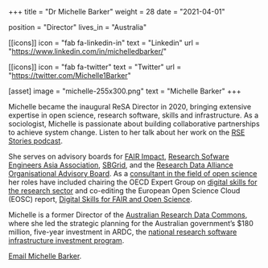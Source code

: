 +++
title = "Dr Michelle Barker"
weight = 28
date = "2021-04-01"

position = "Director"
lives_in = "Australia"

[[icons]]
  icon = "fab fa-linkedin-in"
  text = "Linkedin"
  url = "https://www.linkedin.com/in/michelledbarker/"

[[icons]]
  icon = "fab fa-twitter"
  text = "Twitter"
  url = "https://twitter.com/Michelle1Barker"

[asset]
  image = "michelle-255x300.png"
  text = "Michelle Barker"
+++

Michelle became the inaugural ReSA Director in 2020, bringing extensive expertise in open science, research software, skills and infrastructure. As a sociologist, Michelle is passionate about building collaborative partnerships to achieve system change. Listen to her talk about her work on the [RSE Stories podcast](https://us-rse.org/rse-stories/2020/michelle-barker/).

She serves on advisory boards for [FAIR Impact](https://fair-impact.eu/), [Research Sofware Engineers Asia Association](https://rse-asia.github.io/RSE_Asia/aboutus.html), [SBGrid](https://sbgrid.org/), and the [Research Data Alliance Organisational Advisory Board](https://rd-alliance.org/about-rda/our-leadership/rda-organisational-advisory-board.html). As a [consultant in the field of open science](https://www.linkedin.com/in/michelledbarker/) her roles have included chairing the OECD Expert Group on [digital skills for the research sector](https://www.oecd-ilibrary.org/science-and-technology/building-digital-workforce-capacity-and-skills-for-data-intensive-science_e08aa3bb-en) and co-editing the European Open Science Cloud (EOSC) report, [Digital Skills for FAIR and Open Science](https://www.eoscsecretariat.eu/news-opinion/digital-skills-fair-open-science-report-eosc-skills-training-working-group).

Michelle is a former Director of the [Australian Research Data Commons](https://ardc.edu.au/), where she led the strategic planning for the Australian government’s $180 million, five-year investment in ARDC, the [national research software infrastructure investment program](https://nectar.org.au/labs/). 

[Email Michelle Barker](mailto:michelle@researchsoft.org).
